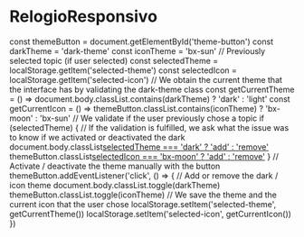 # RelogioResponsivo
const themeButton = document.getElementById('theme-button') const darkTheme = 'dark-theme' const iconTheme = 'bx-sun'  // Previously selected topic (if user selected) const selectedTheme = localStorage.getItem('selected-theme') const selectedIcon = localStorage.getItem('selected-icon')  // We obtain the current theme that the interface has by validating the dark-theme class const getCurrentTheme = () => document.body.classList.contains(darkTheme) ? 'dark' : 'light' const getCurrentIcon = () => themeButton.classList.contains(iconTheme) ? 'bx-moon' : 'bx-sun'  // We validate if the user previously chose a topic if (selectedTheme) {   // If the validation is fulfilled, we ask what the issue was to know if we activated or deactivated the dark   document.body.classList[selectedTheme === 'dark' ? 'add' : 'remove'](darkTheme)   themeButton.classList[selectedIcon === 'bx-moon' ? 'add' : 'remove'](iconTheme) }  // Activate / deactivate the theme manually with the button themeButton.addEventListener('click', () => {     // Add or remove the dark / icon theme     document.body.classList.toggle(darkTheme)     themeButton.classList.toggle(iconTheme)     // We save the theme and the current icon that the user chose     localStorage.setItem('selected-theme', getCurrentTheme())     localStorage.setItem('selected-icon', getCurrentIcon()) })
